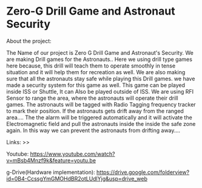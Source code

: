 # Zero-G Drill Game and Astronaut Security

About the project:

The Name of our project is Zero G Drill Game and Astronaut's Security.
We are making Drill games for the Astronauts..
Here we using drill type games here because,
this drill will teach them to operate smoothly in tense situation and it will help them for recreation as well.
We are also making sure that all the astronauts stay safe while playing this Drill games.
we have made a security system for this game as well. This game can be played inside ISS or Shuttle,
It can Also be played outside of ISS.
We are using RFI Sensor to range the area,
where the astronauts will operate their drill games.
The astronauts will be tagged with Radio Tagging frequency tracker to mark their position.
If the astronauts gets drift away from   the ranged area....
The the alarm will be triggered automatically and it will activate the Electromagnetic field and pull the astronauts inside the inside the safe zone again.
In this way we can prevent the astronauts from drifting away....


Links: >>

Youtube: https://www.youtube.com/watch?v=mBsb4Mnzf9k&feature=youtu.be

g-Drive(Hardware implementation): 
https://drive.google.com/folderview?id=0B4-CcssgYmGMOHdBR2otLUdlYjg&usp=drive_web
